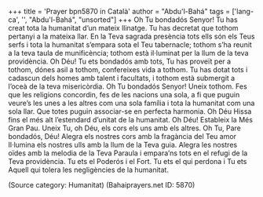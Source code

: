 +++
title = 'Prayer bpn5870 in Català'
author = "Abdu'l-Bahá"
tags = ['lang-ca', '', "Abdu'l-Bahá", "unsorted"]
+++
Oh Tu bondadós Senyor! Tu has creat tota la humanitat d’un mateix llinatge. Tu has decretat que tothom pertanyi a la mateixa llar. En la Teva sagrada presència tots ells són els Teus serfs i tota la humanitat s’empara sota el Teu tabernacle; tothom s’ha reunit a la teva taula de munificència; tothom està il·luminat per la llum de la teva providència.
Oh Déu! Tu ets bondadós amb tots, Tu has proveït per a tothom, dónes asil a tothom, confereixes vida a tothom. Tu has dotat tots i cadascun dels homes amb talent i facultats, i tothom està submergit a l’oceà de la teva misericòrdia.
Oh Tu bondadós Senyor! Uneix tothom. Fes que les religions concordin, fes de les nacions una sola, a fi que puguin veure’s les unes a les altres com una sola família i tota la humanitat com una sola llar.
Que totes puguin associar-se en perfecta harmonia.
Oh Déu Hissa fins el més alt l’estendard d’unitat de la humanitat.
Oh Déu! Estableix la Més Gran Pau.
Uneix Tu, oh Déu, els cors els uns amb els altres.
Oh Tu, Pare bondadós, Déu! Alegra els nostres cors amb la fragància del Teu amor Il·lumina els nostres ulls amb la llum de la Teva guia. Alegra les nostres oïdes amb la melodia de la Teva Paraula i empara’ns tots en el refugi de la Teva providència.
Tu ets el Poderós i el Fort. Tu ets el qui perdona i Tu ets Aquell qui tolera les negligències de la humanitat.

(Source category: Humanitat)
(Bahaiprayers.net ID: 5870)
